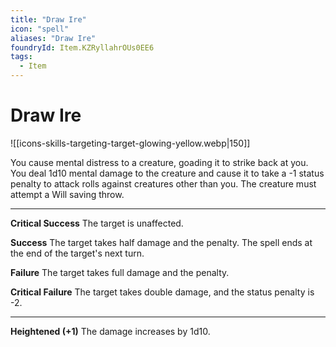 ```yaml
---
title: "Draw Ire"
icon: "spell"
aliases: "Draw Ire"
foundryId: Item.KZRyllahrOUs0EE6
tags:
  - Item
---
```


# Draw Ire
![[icons-skills-targeting-target-glowing-yellow.webp|150]]

You cause mental distress to a creature, goading it to strike back at you. You deal 1d10 mental damage to the creature and cause it to take a -1 status penalty to attack rolls against creatures other than you. The creature must attempt a Will saving throw.

* * *

**Critical Success** The target is unaffected.

**Success** The target takes half damage and the penalty. The spell ends at the end of the target's next turn. 

**Failure** The target takes full damage and the penalty. 

**Critical Failure** The target takes double damage, and the status penalty is -2. 

* * *

**Heightened (+1)** The damage increases by 1d10.
